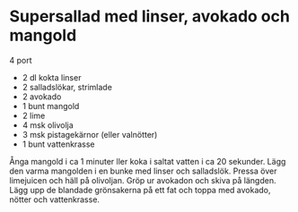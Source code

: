 # Supersallad med linser, avokado och mangold

4 port

 - 2 dl kokta linser
 - 2 salladslökar, strimlade
 - 2 avokado
 - 1 bunt mangold
 - 2 lime
 - 4 msk olivolja
 - 3 msk pistagekärnor (eller valnötter)
 - 1 bunt vattenkrasse

Ånga mangold i ca 1 minuter ller koka i saltat vatten i ca 20 sekunder. Lägg den varma mangolden i en bunke med linser och salladslök. Pressa över limejuicen och häll på olivoljan. Gröp ur avokadon och skiva på längden. Lägg upp de blandade grönsakerna på ett fat och toppa med avokado, nötter och vattenkrasse.
